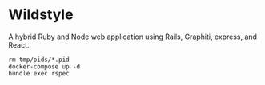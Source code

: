 # Wildstyle

A hybrid Ruby and Node web application using Rails, Graphiti, express, and React.

```
rm tmp/pids/*.pid
docker-compose up -d
bundle exec rspec
```
